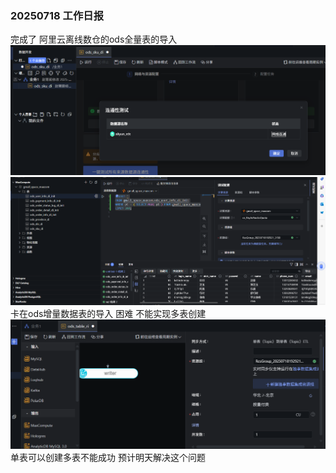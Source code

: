 ### 20250718 工作日报

完成了 阿里云离线数仓的ods全量表的导入
![img_1.png](../../img/imgs1/img_1.png)
![img.png](../../img/imgs1/img.png)
卡在ods增量数据表的导入
困难 不能实现多表创建
![img_2.png](../../img/imgs1/img_2.png)
单表可以创建多表不能成功
预计明天解决这个问题



